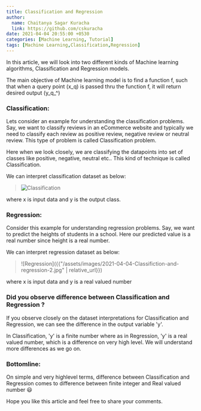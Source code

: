 ```yaml
---
title: Classification and Regression
author:
  name: Chaitanya Sagar Kuracha
  link: https://github.com/cskuracha
date: 2021-04-04 20:55:00 +0530
categories: [Machine Learning, Tutorial]
tags: [Machine Learning,Classification,Regression]
---
```

In this article, we will look into two different kinds of Machine learning algorithms, Classification and Regression models.

The main objective of Machine learning model is to find a function f, such that when a query point (x_q) is passed thru the function f, it will return desired output (y_q_^)

### Classification:

Lets consider an example for understanding the classification problems. Say, we want to classify reviews in an eCommerce website and typically we need to classify each review as positive review, negative review or neutral review. 
This type of problem is called Classification problem.

Here when we look closely, we are classifying the datapoints into set of classes like positive, negative, neutral etc.. This kind of technique is called Classification.

We can interpret classification dataset as below:

> ![Classification](/assets/img/2021-04-04-Classifiction-and-regression-1.png)

where x is input data and y is the output class.

### Regression:

Consider this example for understanding regression problems. Say, we want to predict the heights of students in a school. Here our predicted value is a real number since height is a real number.

We can interpret regression dataset as below:

> ![Regression]({{"/assets/images/2021-04-04-Classifiction-and-regression-2.jpg" | relative_url}})

where x is input data and y is a real valued number

### Did you observe difference between Classification and Regression ?

If you observe closely on the dataset interpretations for Classification and Regression,  we can see the difference in the output variable 'y'. 

In Classification, 'y' is a finite number where as in Regression, 'y' is a real valued number, which is a difference on very high level. We will understand more differences as we go on.

### Bottomline:

On simple and very highlevel terms, difference between Classification and Regression comes to difference between finite integer and Real valued number 😃

Hope you like this article and feel free to share your comments.


